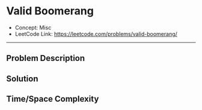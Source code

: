 # Valid Boomerang

- Concept: Misc
- LeetCode Link: https://leetcode.com/problems/valid-boomerang/

---

## Problem Description

## Solution

## Time/Space Complexity

